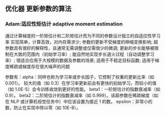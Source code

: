 ## 优化器 更新参数的算法 
### Adam:适应性矩估计 adaptive moment estimation
通过计算梯度的一阶矩估计和二阶矩估计而为不同的参数设计独立的自适应性学习率
实现简单，计算高效，对内存需求少;
参数的更新不受梯度的伸缩变换影响;
超参数具有很好的解释性，且通常无需调整或仅需很少的微调;
更新的步长能够被限制在大致的范围内（初始学习率）;
能自然地实现步长退火过程（自动调整学习率）;
很适合应用于大规模的数据及参数的场景;
适用于不稳定目标函数;
适用于梯度稀疏或梯度存在很大噪声的问题

参数有：alpha：同样也称为学习率或步长因子，它控制了权重的更新比率（如 0.001）。
较大的值（如 0.3）在学习率更新前会有更快的初始学习，而较小的值（如 1.0E-5）会令训练收敛到更好的性能。
beta1：一阶矩估计的指数衰减率（如 0.9）。
beta2：二阶矩估计的指数衰减率（如 0.999）。该超参数在稀疏梯度（如在 NLP 或计算机视觉任务中）中应该设置为接近 1 的数。
epsilon：非常小的数，防止在实现中除以零（如 10E-8）。


